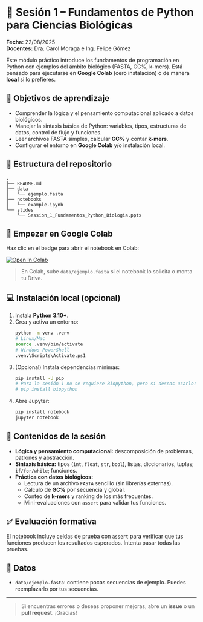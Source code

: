 # 🧪 Sesión 1 – Fundamentos de Python para Ciencias Biológicas

**Fecha:** 22/08/2025  
**Docentes:** Dra. Carol Moraga e Ing. Felipe Gómez

Este módulo práctico introduce los fundamentos de programación en Python con ejemplos del ámbito biológico (FASTA, GC%, k-mers). Está pensado para ejecutarse en **Google Colab** (cero instalación) o de manera **local** si lo prefieres.

## 🎯 Objetivos de aprendizaje
- Comprender la lógica y el pensamiento computacional aplicado a datos biológicos.
- Manejar la sintaxis básica de Python: variables, tipos, estructuras de datos, control de flujo y funciones.
- Leer archivos FASTA simples, calcular **GC%** y contar **k-mers**.
- Configurar el entorno en **Google Colab** y/o instalación local.

## 📂 Estructura del repositorio
```
.
├── README.md
├── data
│   └── ejemplo.fasta
├── notebooks
│   └── example.ipynb
└── slides
    └── Session_1_Fundamentos_Python_Biologia.pptx
```

## 🚀 Empezar en Google Colab
Haz clic en el badge para abrir el notebook en Colab:

[![Open In Colab](https://colab.research.google.com/assets/colab-badge.svg)](https://colab.research.google.com/github/AGENslab/Python_learning-Sesion_1/blob/main/notebooks/example_solutions.ipynb)

> En Colab, sube `data/ejemplo.fasta` si el notebook lo solicita o monta tu Drive.

## 💻 Instalación local (opcional)
1. Instala **Python 3.10+**.  
2. Crea y activa un entorno:
   ```bash
   python -m venv .venv
   # Linux/Mac
   source .venv/bin/activate
   # Windows PowerShell
   .venv\Scripts\Activate.ps1
   ```
3. (Opcional) Instala dependencias mínimas:
   ```bash
   pip install -U pip
   # Para la sesión 1 no se requiere Biopython, pero si deseas usarlo:
   # pip install biopython
   ```
4. Abre Jupyter:
   ```bash
   pip install notebook
   jupyter notebook
   ```

## 🧵 Contenidos de la sesión
- **Lógica y pensamiento computacional:** descomposición de problemas, patrones y abstracción.
- **Sintaxis básica:** tipos (`int`, `float`, `str`, `bool`), listas, diccionarios, tuplas; `if/for/while`; funciones.
- **Práctica con datos biológicos:**
  - Lectura de un archivo `FASTA` sencillo (sin librerías externas).
  - Cálculo de **GC%** por secuencia y global.
  - Conteo de **k-mers** y ranking de los más frecuentes.
  - Mini-evaluaciones con `assert` para validar tus funciones.

## ✅ Evaluación formativa
El notebook incluye celdas de prueba con `assert` para verificar que tus funciones producen los resultados esperados. Intenta pasar todas las pruebas.

## 🧷 Datos
- `data/ejemplo.fasta`: contiene pocas secuencias de ejemplo. Puedes reemplazarlo por tus secuencias.

---

> Si encuentras errores o deseas proponer mejoras, abre un **issue** o un **pull request**. ¡Gracias!
